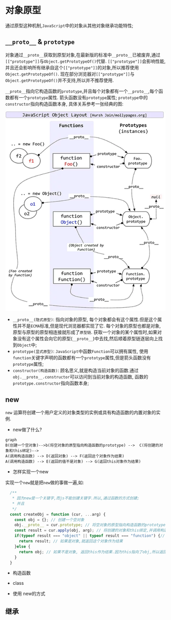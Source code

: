 # 对象原型

通过原型这种机制,`JavaScript`中的对象从其他对象继承功能特性;

## `__proto__` & `prototype`

对象通过`__proto__`获取到原型对象,在最新版的标准中`__proto__`已被废弃,通过`[["prototype"]]`与`Object.getPrototypeOf()`代替.
`[["prototype"]]`会影响性能,并且还会影响所有继承自这个`[["prototype"]]`的对象,所以推荐使用`Object.getPrototypeOf()`.
现在部分浏览器对`[["prototype"]]`与`Object.getPrototypeOf()`并不支持,所以并不推荐使用.

`__proto__`指向它构造函数的`prototype`,并且每个对象都有一个`__proto__`,每个函数都有一个`prototype`属性.
箭头函数没有`prototype`属性;
`prototype`中的`constructor`指向构造函数本身, 具体关系参考一张经典的图:

![img](./img/prototype.webp)

+ `__proto__(隐式原型)`: 指向对象的原型, 每个对象都会有这个属性.但是这个属性并不是`ECMA`标准,但是现代浏览器都实现了它.
每个对象的原型也都是对象, 原型与原型的原型相连接就形成了`原型链`.
获取一个对象的某个属性时,如果对象没有这个属性会向它的原型(`__proto__`)中去找,然后顺着原型链逐层向上找到`Object`中;
+ `prototype(显式原型)`: `JavaScript`中函数`Function`可以拥有属性, 使用`function`关键字声明的函数都有一个`prototype`属性,但是箭头函数没有`prototype`属性;
+ `constructor(构造函数)`: 顾名思义,就是构造当前对象的函数.通过`obj.__proto__.constructor`可以访问到当前对象的构造函数, 函数的`prototype.constructor`指向函数本身;

## new

`new` 运算符创建一个用户定义的对象类型的实例或具有构造函数的内置对象的实例.

+ new做了什么?

```mermaid
graph 
B(创建一个空对象)-->b(将空对象的原型指向构造函数的prototype) -->  C(将创建的对象和this绑定)-->
A(调用构造函数) --> D(返回对象) --> F(返回这个对象作为结果)
A(调用构造函数) --> E(返回的值不是对象) --> G(返回this对象作为结果)
```

+ 怎样实现一个new

实现一个`new`就是把`new`做的事做一遍,如:

```javaScript
  /**
   * 因为new是一个关键字,而js不能创建关键字.所以,通过函数的方式创建;
   * 并且
   */
  const createObj = function (cur, ...arg) {
    const obj = {}; // 创建一个空对象
    obj.__proto__ = cur.prototype; // 将空对象的原型指向构造函数的prototype
    const result = cur.apply(obj, arg); // 将创建的对象和this绑定,并调用构造函数
    if(typeof result === "object" || typeof result === "function") {// 判断构造函数返回值
      return result; // 如果是对象,就返回这个对象作为结果
    }else {
      return obj; // 如果不是对象, 返回this作为结果.因为this指向了obj,所以返回obj;
    }
  }
```

+ 构造函数

+ class

+ 使用 new的方式

## 继承
